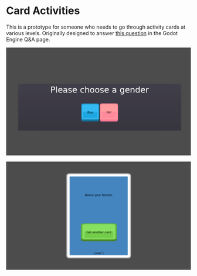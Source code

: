 Card Activities
===

This is a prototype for someone who needs to go through activity cards at various levels.  Originally designed to answer [this question](https://godotengine.org/qa/47715/is-godot-overkill-for-what-i-want-to-do) in the Godot Engine Q&A page.

![First screen](screenshot1.png?raw=true)

![Second screen](screenshot2.png?raw=true)
